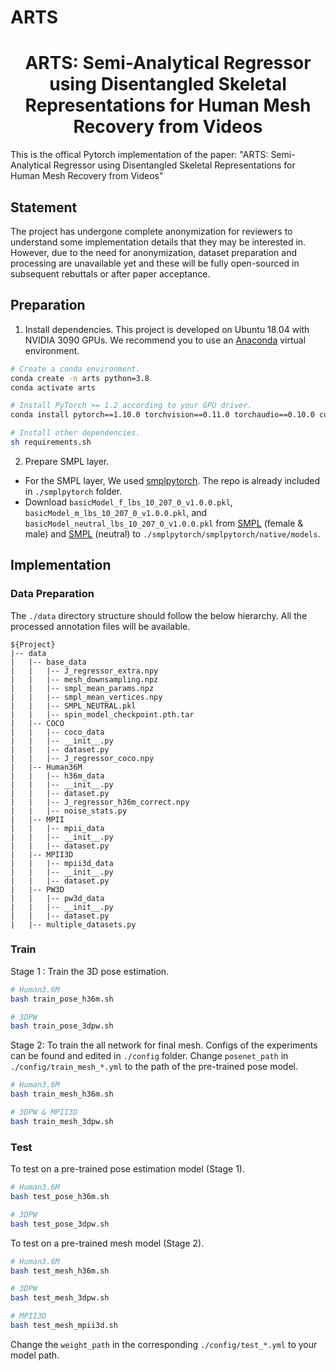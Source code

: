 # ARTS
<div align="center">

  <h1 align="center">ARTS: Semi-Analytical Regressor using Disentangled Skeletal Representations for Human Mesh Recovery from Videos</h1>
</div>
This is the offical Pytorch implementation of the paper: "ARTS: Semi-Analytical Regressor using Disentangled Skeletal Representations for Human Mesh Recovery from Videos"

## Statement
The project has undergone complete anonymization for reviewers to understand some implementation details that they may be interested in. However, due to the need for anonymization, dataset preparation and processing are unavailable yet and these will be fully open-sourced in subsequent rebuttals or after paper acceptance.

## Preparation

1. Install dependencies. This project is developed on Ubuntu 18.04 with NVIDIA 3090 GPUs. We recommend you to use an [Anaconda](https://www.anaconda.com/) virtual environment.
```bash
# Create a conda environment.
conda create -n arts python=3.8
conda activate arts

# Install PyTorch >= 1.2 according to your GPU driver.
conda install pytorch==1.10.0 torchvision==0.11.0 torchaudio==0.10.0 cudatoolkit=11.3 -c pytorch -c conda-forge

# Install other dependencies.
sh requirements.sh
```
2. Prepare SMPL layer. 
- For the SMPL layer, We used [smplpytorch](https://github.com/gulvarol/smplpytorch). The repo is already included in `./smplpytorch` folder.
- Download `basicModel_f_lbs_10_207_0_v1.0.0.pkl`, `basicModel_m_lbs_10_207_0_v1.0.0.pkl`, and `basicModel_neutral_lbs_10_207_0_v1.0.0.pkl` from [SMPL](https://smpl.is.tue.mpg.de/downloads) (female & male) and [SMPL](http://smplify.is.tue.mpg.de/) (neutral) to `./smplpytorch/smplpytorch/native/models`.

## Implementation
### Data Preparation
The `./data` directory structure should follow the below hierarchy. All the processed annotation files will be available.
```
${Project}  
|-- data  
|   |-- base_data
|   |   |-- J_regressor_extra.npy
|   |   |-- mesh_downsampling.npz
|   |   |-- smpl_mean_params.npz
|   |   |-- smpl_mean_vertices.npy
|   |   |-- SMPL_NEUTRAL.pkl
|   |   |-- spin_model_checkpoint.pth.tar
|   |-- COCO  
|   |   |-- coco_data  
|   |   |-- __init__.py
|   |   |-- dataset.py
|   |   |-- J_regressor_coco.npy
|   |-- Human36M  
|   |   |-- h36m_data  
|   |   |-- __init__.py
|   |   |-- dataset.py 
|   |   |-- J_regressor_h36m_correct.npy
|   |   |-- noise_stats.py
|   |-- MPII  
|   |   |-- mpii_data  
|   |   |-- __init__.py
|   |   |-- dataset.py
|   |-- MPII3D
|   |   |-- mpii3d_data  
|   |   |-- __init__.py
|   |   |-- dataset.py
|   |-- PW3D 
|   |   |-- pw3d_data
|   |   |-- __init__.py
|   |   |-- dataset.py
|   |-- multiple_datasets.py
```

### Train
Stage 1 : Train the 3D pose estimation.
```bash
# Human3.6M
bash train_pose_h36m.sh

# 3DPW
bash train_pose_3dpw.sh
```

Stage 2: To train the all network for final mesh. Configs of the experiments can be found and edited in `./config` folder. Change `posenet_path` in `./config/train_mesh_*.yml` to the path of the pre-trained pose model.
```bash
# Human3.6M
bash train_mesh_h36m.sh

# 3DPW & MPII3D
bash train_mesh_3dpw.sh
```

### Test
To test on a pre-trained pose estimation model (Stage 1).
```bash
# Human3.6M
bash test_pose_h36m.sh

# 3DPW
bash test_pose_3dpw.sh
```

To test on a pre-trained mesh model (Stage 2).
```bash
# Human3.6M
bash test_mesh_h36m.sh

# 3DPW
bash test_mesh_3dpw.sh

# MPII3D
bash test_mesh_mpii3d.sh
```
Change the `weight_path` in the corresponding `./config/test_*.yml` to your model path.


